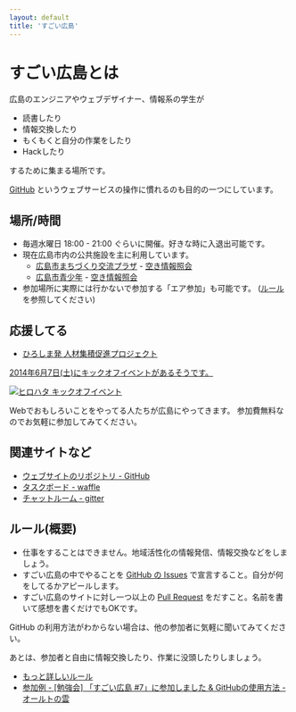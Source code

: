 ```yaml
---
layout: default
title: 'すごい広島'
---
```


# すごい広島とは

広島のエンジニアやウェブデザイナー、情報系の学生が

* 読書したり
* 情報交換したり
* もくもくと自分の作業をしたり
* Hackしたり

するために集まる場所です。

[GitHub](https://github.com/) というウェブサービスの操作に慣れるのも目的の一つにしています。

## 場所/時間

* 毎週水曜日 18:00 - 21:00 ぐらいに開催。好きな時に入退出可能です。
* 現在広島市内の公共施設を主に利用しています。
  * [広島市まちづくり交流プラザ](http://www.cf.city.hiroshima.jp/m-plaza/index.html) - [空き情報照会](https://yoyaku.e-harp.jp/hiroshima/Menu.aspx?lgCode=340006&sstCode=0110)
  * [広島市青少年](http://www.cf.city.hiroshima.jp/y-center/) - [空き情報照会](https://yoyaku.e-harp.jp/hiroshima/Menu.aspx?lgCode=340006&sstCode=0105)
* 参加場所に実際には行かないで参加する「エア参加」も可能です。 ([ルール](/rule.html)を参照してください)

## 応援してる

* [ひろしま発 人材集積促進プロジェクト](http://hiro-hata.com/)

[2014年6月7日(土)にキックオフイベントがあるそうです。](http://hiro-hata.com/kickoff)

[![ヒロハタ キックオフイベント](http://lirio.sakura.ne.jp/kickoff/assets/images/logo.gif)](http://hiro-hata.com/kickoff)

Webでおもしろいことをやってる人たちが広島にやってきます。
参加費無料なのでお気軽に参加してみてください。

## 関連サイトなど

* [ウェブサイトのリポジトリ - GitHub](https://github.com/great-h/)
* [タスクボード - waffle](https://waffle.io/great-h/great-h.github.io)
* [チャットルーム - gitter](https://gitter.im/great-h)

## ルール(概要)

* 仕事をすることはできません。地域活性化の情報発信、情報交換などをしましょう。
* すごい広島の中でやることを [GitHub の Issues](https://github.com/great-h/great-h.github.io/issues?state=open) で宣言すること。自分が何をしてるかアピールします。
* すごい広島のサイトに対し一つ以上の [Pull Request](https://github.com/great-h/great-h.github.io/pulls) をだすこと。名前を書いて感想を書くだけでもOKです。

GitHub の利用方法がわからない場合は、他の参加者に気軽に聞いてみてください。

あとは、参加者と自由に情報交換したり、作業に没頭したりしましょう。

* [もっと詳しいルール](/rule.html)
* [参加例 - [勉強会] 「すごい広島 #7」に参加しました & GitHubの使用方法 - オールトの雲](http://ooltcloud.expressweb.jp/201307/article_04231557.html)
